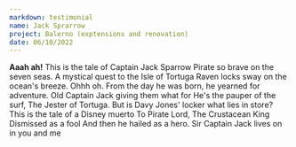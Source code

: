 ```yaml
---
markdown: testimonial
name: Jack Sprarrow
project: Balerno (exptensions and renovation)
date: 06/10/2022
---
```


**Aaah ah!** This is the tale of Captain Jack Sparrow Pirate so brave on the seven seas. A mystical quest to the Isle of Tortuga Raven locks sway on the ocean's breeze. Ohhh oh. From the day he was born, he yearned for adventure. Old Captain Jack giving them what for He's the pauper of the surf, The Jester of Tortuga. But is Davy Jones' locker what lies in store? This is the tale of a Disney muerto To Pirate Lord, The Crustacean King Dismissed as a fool And then he hailed as a hero. Sir Captain Jack lives on in you and me